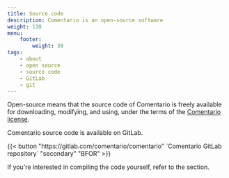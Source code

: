 ```yaml
---
title: Source code
description: Comentario is an open-source software
weight: 110
menu:
    footer:
        weight: 30
tags:
    - about
    - open source
    - source code
    - GitLab
    - git
---
```


Open-source means that the source code of Comentario is freely available for downloading, modifying, and using, under the terms of the [Comentario license](/legal/license).

Comentario source code is available on GitLab.

<p>
{{< button "https://gitlab.com/comentario/comentario" `<i class="fab fa-gitlab me-1"></i>Comentario GitLab repository` "secondary" "BFOR" >}}
</p>

If you're interested in compiling the code yourself, refer to the [](/getting-started/installation/building) section.
